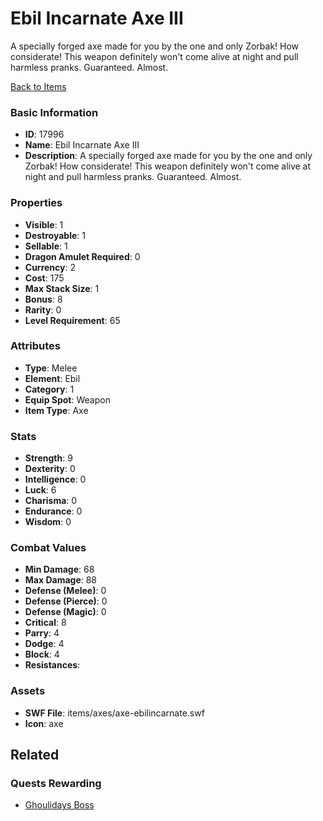 # Ebil Incarnate Axe III

A specially forged axe made for you by the one and only Zorbak! How considerate! This weapon definitely won't come alive at night and pull harmless pranks. Guaranteed. Almost.

[Back to Items](../items.md)

### Basic Information

- **ID**: 17996
- **Name**: Ebil Incarnate Axe III
- **Description**: A specially forged axe made for you by the one and only Zorbak! How considerate! This weapon definitely won&#039;t come alive at night and pull harmless pranks. Guaranteed. Almost.

### Properties

- **Visible**: 1
- **Destroyable**: 1
- **Sellable**: 1
- **Dragon Amulet Required**: 0
- **Currency**: 2
- **Cost**: 175
- **Max Stack Size**: 1
- **Bonus**: 8
- **Rarity**: 0
- **Level Requirement**: 65

### Attributes

- **Type**: Melee
- **Element**: Ebil
- **Category**: 1
- **Equip Spot**: Weapon
- **Item Type**: Axe

### Stats

- **Strength**: 9
- **Dexterity**: 0
- **Intelligence**: 0
- **Luck**: 6
- **Charisma**: 0
- **Endurance**: 0
- **Wisdom**: 0

### Combat Values

- **Min Damage**: 68
- **Max Damage**: 88
- **Defense (Melee)**: 0
- **Defense (Pierce)**: 0
- **Defense (Magic)**: 0
- **Critical**: 8
- **Parry**: 4
- **Dodge**: 4
- **Block**: 4
- **Resistances**: 

### Assets

- **SWF File**: items/axes/axe-ebilincarnate.swf
- **Icon**: axe

## Related

### Quests Rewarding

- [Ghoulidays Boss](../quests/1501-ghoulidays-boss.md)

